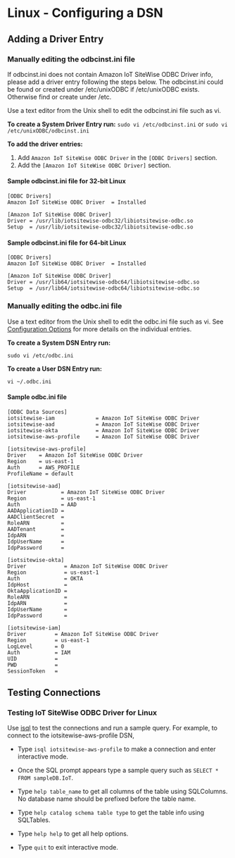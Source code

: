 # Linux - Configuring a DSN

## Adding a Driver Entry

### Manually editing the odbcinst.ini file ###
If odbcinst.ini does not contain Amazon IoT SiteWise ODBC Driver info, please add a driver entry following the steps below. The odbcinst.ini could be found or created under /etc/unixODBC if /etc/unixODBC exists. Otherwise find or create under /etc.

Use a text editor from the Unix shell to edit the odbcinst.ini file such as vi.

**To create a System Driver Entry run:**
`sudo vi /etc/odbcinst.ini`
or
`sudo vi /etc/unixODBC/odbcinst.ini`

**To add the driver entries:**
1. Add `Amazon IoT SiteWise ODBC Driver` in the `[ODBC Drivers]` section.
2. Add the `[Amazon IoT SiteWise ODBC Driver]` section.

#### Sample odbcinst.ini file for 32-bit Linux
```
[ODBC Drivers]
Amazon IoT SiteWise ODBC Driver  = Installed

[Amazon IoT SiteWise ODBC Driver]
Driver = /usr/lib/iotsitewise-odbc32/libiotsitewise-odbc.so
Setup  = /usr/lib/iotsitewise-odbc32/libiotsitewise-odbc.so
```

#### Sample odbcinst.ini file for 64-bit Linux
```
[ODBC Drivers]
Amazon IoT SiteWise ODBC Driver  = Installed

[Amazon IoT SiteWise ODBC Driver]
Driver = /usr/lib64/iotsitewise-odbc64/libiotsitewise-odbc.so
Setup  = /usr/lib64/iotsitewise-odbc64/libiotsitewise-odbc.so
```

### Manually editing the odbc.ini file ###
Use a text editor from the Unix shell to edit the odbc.ini file such as vi. See [Configuration Options](./configuration_options.md) for more details on the individual entries.

**To create a System DSN Entry run:**

`sudo vi /etc/odbc.ini`

**To create a User DSN Entry run:**

`vi ~/.odbc.ini`

#### <a name="odbc_data_source"></a>Sample odbc.ini file
```
[ODBC Data Sources]
iotsitewise-iam             = Amazon IoT SiteWise ODBC Driver
iotsitewise-aad             = Amazon IoT SiteWise ODBC Driver
iotsitewise-okta            = Amazon IoT SiteWise ODBC Driver
iotsitewise-aws-profile     = Amazon IoT SiteWise ODBC Driver

[iotsitewise-aws-profile]
Driver    = Amazon IoT SiteWise ODBC Driver
Region    = us-east-1
Auth      = AWS_PROFILE
ProfileName = default

[iotsitewise-aad]
Driver           = Amazon IoT SiteWise ODBC Driver
Region           = us-east-1
Auth             = AAD
AADApplicationID = 
AADClientSecret  = 
RoleARN          = 
AADTenant        = 
IdpARN           = 
IdpUserName      = 
IdpPassword      = 

[iotsitewise-okta]
Driver            = Amazon IoT SiteWise ODBC Driver
Region            = us-east-1
Auth              = OKTA
IdpHost           = 
OktaApplicationID = 
RoleARN           = 
IdpARN            = 
IdpUserName       = 
IdpPassword       = 

[iotsitewise-iam]
Driver         = Amazon IoT SiteWise ODBC Driver
Region         = us-east-1
LogLevel       = 0
Auth           = IAM
UID            = 
PWD            = 
SessionToken   = 
```

## Testing Connections

### Testing IoT SiteWise ODBC Driver for Linux
Use [isql](https://www.systutorials.com/docs/linux/man/1-isql/#:~:text=isql%20is%20a%20command%20line,with%20built%2Din%20Unicode%20support) to test the connections and run a sample query. For example, to connect to the iotsitewise-aws-profile DSN, 
* Type `isql iotsitewise-aws-profile` to make a connection and enter interactive mode.

* Once the SQL prompt appears type a sample query such as `SELECT * FROM sampleDB.IoT`. 
* Type `help table_name` to get all columns of the table using SQLColumns. No database name should be prefixed before the table name.
* Type `help catalog schema table type` to get the table info using SQLTables.
* Type `help help` to get all help options.
* Type `quit` to exit interactive mode.

